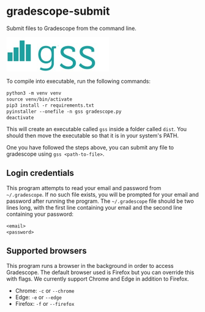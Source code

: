 # gradescope-submit

Submit files to Gradescope from the command line.

![gss logo](gsslogo.jpg)

To compile into executable, run the following commands:

```
python3 -m venv venv
source venv/bin/activate
pip3 install -r requirements.txt
pyinstaller --onefile -n gss gradescope.py
deactivate
```

This will create an executable called `gss` inside a folder called `dist`. You should then move the executable so that it is in your system's PATH.

One you have followed the steps above, you can submit any file to gradescope using `gss <path-to-file>`.

## Login credentials

This program attempts to read your email and password from `~/.gradescope`. If no such file exists, you will be prompted for your email and password after running the program. The `~/.gradescope` file should be two lines long, with the first line containing your email and the second line containing your password:

```
<email>
<password>
```

## Supported browsers

This program runs a browser in the background in order to access Gradescope. The default browser used is Firefox but you can override this with flags. We currently support Chrome and Edge in addition to Firefox.

* Chrome: `-c` or `--chrome`
* Edge: `-e` or `--edge`
* Firefox: `-f` or `--firefox`
 
